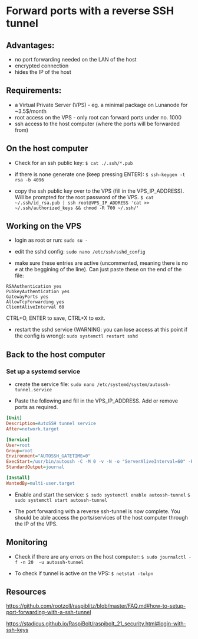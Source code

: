 # Forward ports with a reverse SSH tunnel

## Advantages:

* no port forwarding needed on the LAN of the host
* encrypted connection
* hides the IP of the host

## Requirements:

* a Virtual Private Server (VPS) - eg. a minimal package on Lunanode for ~3.5$/month
* root access on the VPS - only root can forward ports under no. 1000
* ssh access to the host computer (where the ports will be forwarded from)

## On the host computer

* Check for an ssh public key:
`$ cat ./.ssh/*.pub`

* if there is none generate one (keep pressing ENTER):
`$ ssh-keygen -t rsa -b 4096`

* copy the ssh public key over to the VPS (fill in the VPS_IP_ADDRESS).
Will be prompted for the root password of the VPS.
`$ cat ~/.ssh/id_rsa.pub | ssh root@VPS_IP_ADDRESS 'cat >> ~/.ssh/authorized_keys && chmod -R 700 ~/.ssh/'`

## Working on the VPS

* login as root or run:
`sudo su -`

* edit the sshd config:
`sudo nano /etc/ssh/sshd_config`

* make sure these entries are active (uncommented, meaning there is no `#` at the beggining of the line).
Can just paste these on the end of the file:

```
RSAAuthentication yes
PubkeyAuthentication yes
GatewayPorts yes
AllowTcpForwarding yes
ClientAliveInterval 60
```

CTRL+O, ENTER to save, CTRL+X to exit.

* restart the sshd service (WARNING: you can lose access at this point if the config is wrong):
`sudo systemctl restart sshd`

## Back to the host computer

### Set up a systemd service

* create the service file:
`sudo nano /etc/systemd/system/autossh-tunnel.service`

* Paste the following and fill in the VPS_IP_ADDRESS.
Add or remove ports as required.

```ini
[Unit]
Description=AutoSSH tunnel service
After=network.target

[Service]
User=root
Group=root
Environment="AUTOSSH_GATETIME=0"
ExecStart=/usr/bin/autossh -C -M 0 -v -N -o "ServerAliveInterval=60" -R 9735:localhost:9735 -R 443:localhost:443 -R 80:localhost:80 -R root@VPS_IP_ADDRESS
StandardOutput=journal

[Install]
WantedBy=multi-user.target
```

* Enable and start the service:
`$ sudo systemctl enable autossh-tunnel`
`$ sudo systemctl start autossh-tunnel`

* The port forwarding with a reverse ssh-tunnel is now complete.
You should be able access the ports/services of the host computer through the IP of the VPS.

## Monitoring

* Check if there are any errors on the host computer:
`$ sudo journalctl -f -n 20  -u autossh-tunnel`

* To check if tunnel is active on the VPS:
`$ netstat -tulpn`

## Resources

https://github.com/rootzoll/raspiblitz/blob/master/FAQ.md#how-to-setup-port-forwarding-with-a-ssh-tunnel

https://stadicus.github.io/RaspiBolt/raspibolt_21_security.html#login-with-ssh-keys

